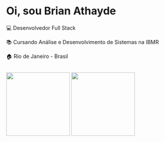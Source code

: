 # Oi, sou Brian Athayde

  
:computer: Desenvolvedor Full Stack

:books: Cursando Análise e Desenvolvimento de Sistemas na IBMR

:house: Rio de Janeiro - Brasil

##

<img height="170em" src="https://github-readme-stats.vercel.app/api/top-langs/?username=brianathayde&theme=radical&layout=compact"/>

<img height="170em" src="https://github-readme-stats.vercel.app/api?username=brianathayde&show_icons=true&theme=radical&include_all_commits=true&count_private=true"/>

<!--
**brianathayde/brianathayde** is a ✨ _special_ ✨ repository because its `README.md` (this file) appears on your GitHub profile.

Here are some ideas to get you started:

- 🔭 I’m currently working on ...
- 🌱 I’m currently learning ...
- 👯 I’m looking to collaborate on ...
- 🤔 I’m looking for help with ...
- 💬 Ask me about ...
- 📫 How to reach me: ...
- 😄 Pronouns: ...
- ⚡ Fun fact: ...
-->
